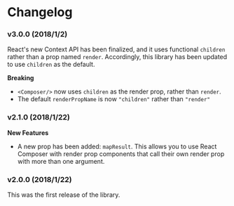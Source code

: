 # Changelog

### v3.0.0 (2018/1/2)

React's new Context API has been finalized, and it uses functional `children` rather than a prop
named `render`. Accordingly, this library has been updated to use `children` as the default.

**Breaking**

- `<Composer/>` now uses `children` as the render prop, rather than `render`.
- The default `renderPropName` is now `"children"` rather than `"render"`

### v2.1.0 (2018/1/22)

**New Features**

* A new prop has been added: `mapResult`. This allows you to use React Composer with
  render prop components that call their own render prop with more than one argument.

### v2.0.0 (2018/1/22)

This was the first release of the library.
